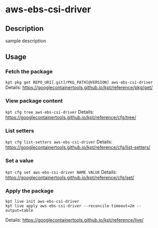 # aws-ebs-csi-driver

## Description
sample description

## Usage

### Fetch the package
`kpt pkg get REPO_URI[.git]/PKG_PATH[@VERSION] aws-ebs-csi-driver`
Details: https://googlecontainertools.github.io/kpt/reference/pkg/get/

### View package content
`kpt cfg tree aws-ebs-csi-driver`
Details: https://googlecontainertools.github.io/kpt/reference/cfg/tree/

### List setters
`kpt cfg list-setters aws-ebs-csi-driver`
Details: https://googlecontainertools.github.io/kpt/reference/cfg/list-setters/

### Set a value
`kpt cfg set aws-ebs-csi-driver NAME VALUE`
Details: https://googlecontainertools.github.io/kpt/reference/cfg/set/

### Apply the package
```
kpt live init aws-ebs-csi-driver
kpt live apply aws-ebs-csi-driver --reconcile-timeout=2m --output=table
```
Details: https://googlecontainertools.github.io/kpt/reference/live/
